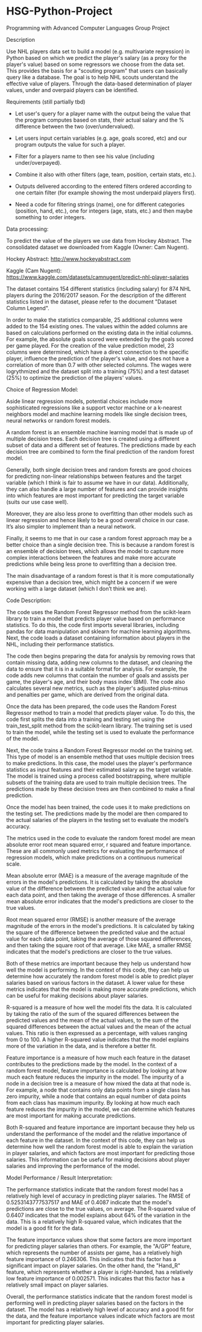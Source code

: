 # HSG-Python-Project
Programming with Advanced Computer Languages Group Project


Description

Use NHL players data set to build a model (e.g. multivariate regression) in Python based on which we predict the player's salary (as a proxy for the player's value) based on some regressors we choose from the data set. This provides the basis for a "scouting program" that users can basically query like a database. The goal is to help NHL scouts understand the effective value of players. Through the data-based determination of player values, under and overpaid players can be identified.


Requirements (still partially tbd)

- Let user's query for a player name with the output being the value that the program computes based on stats, their actual salary and the % difference between the two (over/undervalued).

- Let users input certain variables (e.g. age, goals scored, etc) and our program outputs the value for such a player. 

- Filter for a players name to then see his value (including under/overpayed). 

- Combine it also with other filters (age, team, position, certain stats, etc.).

- Outputs delivered according to the entered filters ordered according to one certain filter (for example showing the most underpaid players first).

- Need a code for filtering strings (name), one for different categories (position, hand, etc.), one for integers (age, stats, etc.) and then maybe something to order integers.


Data processing:

To predict the value of the players we use data from Hockey Abstract. The consolidated dataset we downloaded from Kaggle (Owner: Cam Nugent).

Hockey Abstract: http://www.hockeyabstract.com

Kaggle (Cam Nugent): https://www.kaggle.com/datasets/camnugent/predict-nhl-player-salaries

The dataset contains 154 different statistics (including salary) for 874 NHL players during the 2016/2017 season. For the description of the different statistics listed in the dataset, please refer to the document "Dataset Column Legend".

In order to make the statistics comparable, 25 additional columns were added to the 154 existing ones. The values within the added columns are based on calculations performed on the existing data in the initial columns. For example, the absolute goals scored were extended by the goals scored per game played. For the creation of the value prediction model, 23 columns were determined, which have a direct connection to the specific player, influence the prediction of the player's value, and does not have a correlation of more than 0.7 with other selected columns. The wages were logrythmized and the dataset split into a training (75%) and a test dataset (25%) to optimize the prediction of the players' values.


Choice of Regression Model:

Aside linear regression models, potential choices include more sophisticated regressions like a support vector machine or a k-nearest neighbors model and machine learning models like single decision trees, neural networks or random forest models.

A random forest is an ensemble machine learning model that is made up of multiple decision trees. Each decision tree is created using a different subset of data and a different set of features. The predictions made by each decision tree are combined to form the final prediction of the random forest model.

Generally, both single decision trees and random forests are good choices for predicting non-linear relationships between features and the target variable (which I think is fair to assume we have in our data). Additionally, they can also handle a large number of features and can provide insights into which features are most important for predicting the target variable (suits our use case well).

Moreover, they are also less prone to overfitting than other models such as linear regression and hence likely to be a good overall choice in our case. It’s also simpler to implement than a neural network.

Finally, it seems to me that in our case a random forest approach may be a better choice than a single decision tree. This is because a random forest is an ensemble of decision trees, which allows the model to capture more complex interactions between the features and make more accurate predictions while being less prone to overfitting than a decision tree.

The main disadvantage of a random forest is that it is more computationally expensive than a decision tree, which might be a concern if we were working with a large dataset (which I don’t think we are).


Code Description:

The code uses the Random Forest Regressor method from the scikit-learn library to train a model that predicts player value based on performance statistics. To do this, the code first imports several libraries, including pandas for data manipulation and sklearn for machine learning algorithms. Next, the code loads a dataset containing information about players in the NHL, including their performance statistics.

The code then begins preparing the data for analysis by removing rows that contain missing data, adding new columns to the dataset, and cleaning the data to ensure that it is in a suitable format for analysis. For example, the code adds new columns that contain the number of goals and assists per game, the player's age, and their body mass index (BMI). The code also calculates several new metrics, such as the player's adjusted plus-minus and penalties per game, which are derived from the original data.

Once the data has been prepared, the code uses the Random Forest Regressor method to train a model that predicts player value. To do this, the code first splits the data into a training and testing set using the train_test_split method from the scikit-learn library. The training set is used to train the model, while the testing set is used to evaluate the performance of the model.

Next, the code trains a Random Forest Regressor model on the training set. This type of model is an ensemble method that uses multiple decision trees to make predictions. In this case, the model uses the player's performance statistics as input features and their estimated salary as the target variable. The model is trained using a process called bootstrapping, where multiple subsets of the training data are used to train multiple decision trees. The predictions made by these decision trees are then combined to make a final prediction.

Once the model has been trained, the code uses it to make predictions on the testing set. The predictions made by the model are then compared to the actual salaries of the players in the testing set to evaluate the model’s accuracy.

The metrics used in the code to evaluate the random forest model are mean absolute error root mean squared error, r squared and feature importance. These are all commonly used metrics for evaluating the performance of regression models, which make predictions on a continuous numerical scale.

Mean absolute error (MAE) is a measure of the average magnitude of the errors in the model's predictions. It is calculated by taking the absolute value of the difference between the predicted value and the actual value for each data point, and then taking the average of those differences. A smaller mean absolute error indicates that the model's predictions are closer to the true values.

Root mean squared error (RMSE) is another measure of the average magnitude of the errors in the model's predictions. It is calculated by taking the square of the difference between the predicted value and the actual value for each data point, taking the average of those squared differences, and then taking the square root of that average. Like MAE, a smaller RMSE indicates that the model's predictions are closer to the true values.

Both of these metrics are important because they help us understand how well the model is performing. In the context of this code, they can help us determine how accurately the random forest model is able to predict player salaries based on various factors in the dataset. A lower value for these metrics indicates that the model is making more accurate predictions, which can be useful for making decisions about player salaries.

R-squared is a measure of how well the model fits the data. It is calculated by taking the ratio of the sum of the squared differences between the predicted values and the mean of the actual values, to the sum of the squared differences between the actual values and the mean of the actual values. This ratio is then expressed as a percentage, with values ranging from 0 to 100. A higher R-squared value indicates that the model explains more of the variation in the data, and is therefore a better fit.

Feature importance is a measure of how much each feature in the dataset contributes to the predictions made by the model. In the context of a random forest model, feature importance is calculated by looking at how much each feature reduces the impurity in the model. The impurity of a node in a decision tree is a measure of how mixed the data at that node is. For example, a node that contains only data points from a single class has zero impurity, while a node that contains an equal number of data points from each class has maximum impurity. By looking at how much each feature reduces the impurity in the model, we can determine which features are most important for making accurate predictions.

Both R-squared and feature importance are important because they help us understand the performance of the model and the relative importance of each feature in the dataset. In the context of this code, they can help us determine how well the random forest model is able to explain the variation in player salaries, and which factors are most important for predicting those salaries. This information can be useful for making decisions about player salaries and improving the performance of the model.

Model Performance / Result Interpretation:

The performance statistics indicate that the random forest model has a relatively high level of accuracy in predicting player salaries. The RMSE of 0.5253143777537517 and MAE of 0.4087 indicate that the model's predictions are close to the true values, on average. The R-squared value of 0.6407 indicates that the model explains about 64% of the variation in the data. This is a relatively high R-squared value, which indicates that the model is a good fit for the data.

The feature importance values show that some factors are more important for predicting player salaries than others. For example, the "A/GP" feature, which represents the number of assists per game, has a relatively high feature importance of 0.246306. This indicates that this factor has a significant impact on player salaries. On the other hand, the "Hand_R" feature, which represents whether a player is right-handed, has a relatively low feature importance of 0.002571. This indicates that this factor has a relatively small impact on player salaries.

Overall, the performance statistics indicate that the random forest model is performing well in predicting player salaries based on the factors in the dataset. The model has a relatively high level of accuracy and a good fit for the data, and the feature importance values indicate which factors are most important for predicting player salaries.

